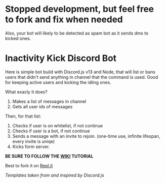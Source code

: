 # Stopped development, but feel free to fork and fix when needed
Also, your bot will likely to be detected as spam bot as it sends dms to kicked ones.

# Inactivity Kick Discord Bot
Here is simple bot build with Discord.js v13 and Node, that will list or bans users that didn't send anything in channel that the command is used. Good for keeping active users and kicking the idling ones.

What exacly it does?

1. Makes a list of messages in channel
2. Gets all user ids of messages

Then, for that list:

1. Checks if user is on whitelist, if not continue
2. Checks if user is a bot, if not continue
3. Sends a message with an invite to rejoin. (one-time use, infinite lifespan, every invite is uniqe)
4. Kicks form server.

**BE SURE TO FOLLOW THE [WIKI](https://github.com/ThePhaseless/Inactivity-check-Discord-Bot/wiki) TUTORIAL**

Best to fork it on [Repl.it](https://replit.com/@ThePhaseless/Inactivity-check-Discord-Bot)

*Templates taken from and inspired by Discord.js*
